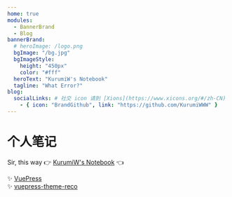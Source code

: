 ```yaml
---
home: true
modules:
  - BannerBrand
  - Blog
bannerBrand:
  # heroImage: /logo.png
  bgImage: "/bg.jpg"
  bgImageStyle:
    height: "450px"
    color: "#fff"
  heroText: "KurumiW's Notebook"
  tagline: "What Error?"
blog:
  socialLinks: # 社交 icon 请到 [Xions](https://www.xicons.org/#/zh-CN) 页面的 tabler 下获取，复制名称即可
    - { icon: "BrandGithub", link: "https://github.com/KurumiWWW" }
---
```


# 个人笔记

Sir, this way 👉 [KurumiW's Notebook](https://kurumiwww.github.io/Notebook/) 👈

✨ [VuePress](https://github.com/vuejs/vuepress)
<br/>
✨ [vuepress-theme-reco](https://github.com/vuepress-reco/vuepress-theme-reco)
